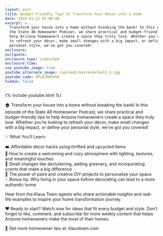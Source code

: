```yaml
---
layout: post
title: Budget-Friendly Tips to Transform Your House into a Home
date: 2025-01-22 05:00:00
excerpt: >-
  Transform your house into a home without breaking the bank! In this episode of
  the State 48 Homeowner Podcast, we share practical and budget-friendly tips to
  help Arizona homeowners create a space they truly love. Whether you're looking
  to refresh your décor, make small changes with a big impact, or define your
  personal style, we’ve got you covered!
enclosure:
pullquote:
enclosure_type: video/mp4
enclosure_time:
use_youtube_image: true
youtube_alternate_image: /uploads/maxresdefault-1.jpg
youtube_code: OPL81RR44V8
hidden: false
---
```

{% include youtube.html %}

🏠 Transform your house into a home without breaking the bank! In this episode of the State 48 Homeowner Podcast, we share practical and budget-friendly tips to help Arizona homeowners create a space they truly love. Whether you’re looking to refresh your décor, make small changes with a big impact, or define your personal style, we’ve got you covered!

✨ What You’ll Learn:

🛋️ Affordable décor hacks using thrifted and upcycled items<br>🌟 How to create a welcoming and cozy atmosphere with lighting, textures, and meaningful touches<br>🌱 Small changes like decluttering, adding greenery, and incorporating scents that make a big difference<br>🎨 The power of paint and creative DIY projects to personalize your space<br>💡 Bonus tip: Why living in your space before decorating can lead to a more authentic home

Hear from the Klaus Team agents who share actionable insights and real-life examples to inspire your home transformation journey.

❤️ Ready to start? Watch now for ideas that fit every budget and style. Don’t forget to like, comment, and subscribe for more weekly content that helps Arizona homeowners make the most of their homes.

📌 Get more homeowner tips at: klausteam.com